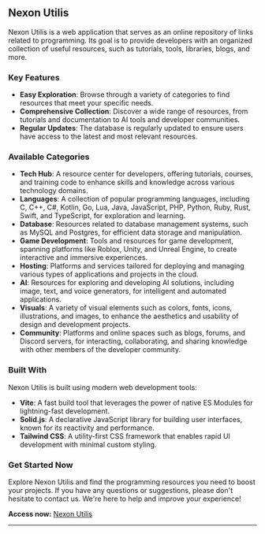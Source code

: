 ## Nexon Utilis

Nexon Utilis is a web application that serves as an online repository of links related to programming. Its goal is to provide developers with an organized collection of useful resources, such as tutorials, tools, libraries, blogs, and more.

### Key Features

- **Easy Exploration**: Browse through a variety of categories to find resources that meet your specific needs.
- **Comprehensive Collection**: Discover a wide range of resources, from tutorials and documentation to AI tools and developer communities.
- **Regular Updates**: The database is regularly updated to ensure users have access to the latest and most relevant resources.

### Available Categories

- **Tech Hub**: A resource center for developers, offering tutorials, courses, and training code to enhance skills and knowledge across various technology domains.
- **Languages**: A collection of popular programming languages, including C, C++, C#, Kotlin, Go, Lua, Java, JavaScript, PHP, Python, Ruby, Rust, Swift, and TypeScript, for exploration and learning.
- **Database**: Resources related to database management systems, such as MySQL and Postgres, for efficient data storage and manipulation.
- **Game Development**: Tools and resources for game development, spanning platforms like Roblox, Unity, and Unreal Engine, to create interactive and immersive experiences.
- **Hosting**: Platforms and services tailored for deploying and managing various types of applications and projects in the cloud.
- **AI**: Resources for exploring and developing AI solutions, including image, text, and voice generators, for intelligent and automated applications.
- **Visuals**: A variety of visual elements such as colors, fonts, icons, illustrations, and images, to enhance the aesthetics and usability of design and development projects.
- **Community**: Platforms and online spaces such as blogs, forums, and Discord servers, for interacting, collaborating, and sharing knowledge with other members of the developer community.

### Built With

Nexon Utilis is built using modern web development tools:

- **Vite**: A fast build tool that leverages the power of native ES Modules for lightning-fast development.
- **Solid.js**: A declarative JavaScript library for building user interfaces, known for its reactivity and performance.
- **Tailwind CSS**: A utility-first CSS framework that enables rapid UI development with minimal custom styling.

### Get Started Now

Explore Nexon Utilis and find the programming resources you need to boost your projects. If you have any questions or suggestions, please don't hesitate to contact us. We're here to help and improve your experience!

**Access now:** [Nexon Utilis](https://nexonutilis.vercel.app/)

---